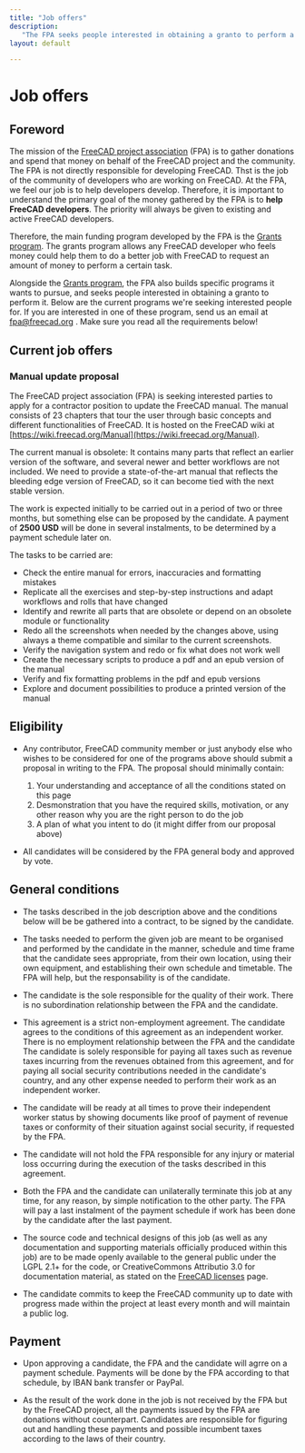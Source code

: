```yaml
---
title: "Job offers"
description:
   "The FPA seeks people interested in obtaining a granto to perform a specific task"
layout: default

---
```


# Job offers

## Foreword

The mission of the [FreeCAD project association](https://fpa.freecad.org) (FPA) is to gather donations and spend that money on behalf of the FreeCAD project and the community. The FPA is not directly responsible for developing FreeCAD. Thst is the job of the community of developers who are working on FreeCAD. At the FPA, we feel our job is to help developers develop. Therefore, it is important to understand the primary goal of the money gathered by the FPA is to **help FreeCAD developers**. The priority will always be given to existing and active FreeCAD developers.

Therefore, the main funding program developed by the FPA is the [Grants program](FPADF-Announcement). The grants program allows any FreeCAD developer who feels money could help them to do a better job with FreeCAD to request an amount of money to perform a certain task.

Alongside the [Grants program](FPADF-Announcement), the FPA also builds specific programs it wants to pursue, and seeks people interested in obtaining a granto to perform it. Below are the current programs we're seeking interested people for. If you are interested in one of these program, send us an email at fpa@freecad.org . Make sure you read all the requirements below!

## Current job offers

### Manual update proposal

The FreeCAD project association (FPA) is seeking interested parties to apply for a contractor position to update the FreeCAD manual. The manual consists of 23 chapters that tour the user through basic concepts and different functionalities of FreeCAD. It is hosted on the FreeCAD wiki at [https://wiki.freecad.org/Manual](https://wiki.freecad.org/Manual).

The current manual is obsolete: It contains many parts that reflect an earlier version of the software, and several newer and better workflows are not included. We need to provide a state-of-the-art manual that reflects the bleeding edge version of FreeCAD, so it can become tied with the next stable version.

The work is expected initially to be carried out in a period of two or three months, but something else can be proposed by the candidate. A payment of **2500 USD** will be done in several instalments, to be determined by a payment schedule later on.

The tasks to be carried are:

* Check the entire manual for errors, inaccuracies and formatting mistakes
* Replicate all the exercises and step-by-step instructions and adapt workflows and rolls that have changed
* Identify and rewrite all parts that are obsolete or depend on an obsolete module or functionality
* Redo all the screenshots when needed by the changes above, using always a theme compatible and similar to the current screenshots.
* Verify the navigation system and redo or fix what does not work well
* Create the necessary scripts to produce a pdf and an epub version of the manual
* Verify and fix formatting problems in the pdf and epub versions
* Explore and document possibilities to produce a printed version of the manual

## Eligibility

* Any contributor, FreeCAD community member or just anybody else who wishes to be considered for one of the programs above should submit a proposal in writing to the FPA. The proposal should minimally contain:

  1. Your understanding and acceptance of all the conditions stated on this page
  2. Desmonstration that you have the required skills, motivation, or any other reason why you are the right person to do the job
  3. A plan of what you intent to do (it might differ from our proposal above)

* All candidates will be considered by the FPA general body and approved by vote.

## General conditions

* The tasks described in the job description above and the conditions below will be be gathered into a contract, to be signed by the candidate.

* The tasks needed to perform the given job are meant to be organised and performed by the candidate in the manner, schedule and time frame that the candidate sees appropriate, from their own location, using their own equipment, and establishing their own schedule and timetable. The FPA will help, but the responsability is of the candidate.

* The candidate is the sole responsible for the quality of their work. There is no subordination relationship between the FPA and the candidate.

* This agreement is a strict non-employment agreement. The candidate agrees to the conditions of this agreement as an independent worker. There is no employment relationship between the FPA and the candidate The candidate is solely responsible for paying all taxes such as revenue taxes incurring from the revenues obtained from this agreement, and for paying all social security contributions needed in the candidate's country, and any other expense needed to perform their work as an independent worker.

* The candidate will be ready at all times to prove their independent worker status by showing documents like proof of payment of revenue taxes or conformity of their situation against social security, if requested by the FPA.

* The candidate will not hold the FPA responsible for any injury or material loss occurring during the execution of the tasks described in this agreement.

* Both the FPA and the candidate can unilaterally terminate this job at any time, for any reason, by simple notification to the other party. The FPA will pay a last instalment of the payment schedule if work has been done by the candidate after the last payment.

* The source code and technical designs of this job (as well as any documentation and supporting materials officially produced within this job) are to be made openly available to the general public under the LGPL 2.1+ for the code, or CreativeCommons Attributio 3.0 for documentation material, as stated on the [FreeCAD licenses](https://wiki.freecad.org/Licence) page.

* The candidate commits to keep the FreeCAD community up to date with progress made within the project at least every month and will maintain a public log.

## Payment

* Upon approving a candidate, the FPA and the candidate will agrre on a payment schedule. Payments will be done by the FPA according to that schedule, by IBAN bank transfer or PayPal.

* As the result of the work done in the job is not received by the FPA but by the FreeCAD project, all the payments issued by the FPA are donations without counterpart. Candidates are responsible for figuring out and handling these payments and possible incumbent taxes according to the laws of their country.
